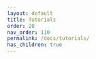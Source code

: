 ```yaml
---
layout: default
title: Tutorials
order: 20
nav_order: 110
permalink: /docs/tutorials/
has_children: true
---
```


